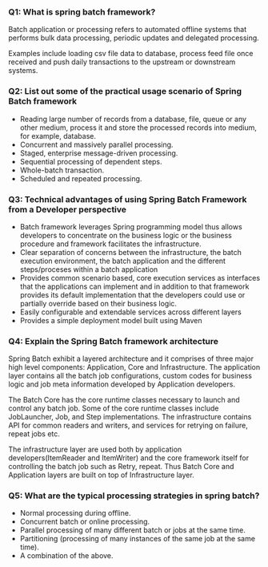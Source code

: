 ### Q1: What is spring batch framework?

Batch application or processing refers to automated offline systems that performs bulk data processing, periodic updates and delegated processing.

Examples include loading csv file data to database, process feed file once received and push daily transactions to the upstream or downstream systems.

### Q2: List out some of the practical usage scenario of Spring Batch framework
* Reading large number of records from a database, file, queue or any other medium, process it and store the processed records into medium, for example, database.
* Concurrent and massively parallel processing.
* Staged, enterprise message-driven processing.
* Sequential processing of dependent steps.
* Whole-batch transaction.
* Scheduled and repeated processing.

### Q3: Technical advantages of using Spring Batch Framework from a Developer perspective
* Batch framework leverages Spring programming model thus allows developers to concentrate on the business logic or the business procedure and framework facilitates the infrastructure.
* Clear separation of concerns between the infrastructure, the batch execution environment, the batch application and the different steps/proceses within a batch application
* Provides common scenario based, core execution services as interfaces that the applications can implement and in addition to that framework provides its default implementation that the developers could use or partially override based on their business logic.
* Easily configurable and extendable services across different layers
* Provides a simple deployment model built using Maven

### Q4: Explain the Spring Batch framework architecture
Spring Batch exhibit a layered architecture and it comprises of three major high level components: Application, Core and Infrastructure.
The application layer contains all the batch job configurations, custom codes for business logic and job meta information developed by Application developers.

The Batch Core has the core runtime classes necessary to launch and control any batch job. Some of the core runtime classes include JobLauncher, Job, and Step implementations.
The infrastructure contains API for common readers and writers, and services for retrying on failure, repeat jobs etc. 

The infrastructure layer are used both by application developers(ItemReader and ItemWriter) and the core framework itself for controlling the batch job such as Retry, repeat. Thus Batch Core and Application layers are built on 
top of Infrastructure layer.

### Q5: What are the typical processing strategies in spring batch?
* Normal processing during offline.
* Concurrent batch or online processing.
* Parallel processing of many different batch or jobs at the same time.
* Partitioning (processing of many instances of the same job at the same time).
* A combination of the above.
